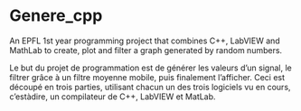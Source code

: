 # Genere_cpp

An EPFL 1st year programming project that combines C++, LabVIEW and MathLab to create, plot and filter a graph generated by random numbers.

Le but du projet de programmation est de générer les valeurs d’un signal, le filtrer grâce à un filtre moyenne mobile, puis finalement l’afficher. Ceci est découpé en trois parties, utilisant chacun un des trois logiciels vu en cours, c’est­à­dire, un compilateur de C++, LabVIEW et MatLab.
